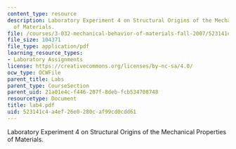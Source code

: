 ```yaml
---
content_type: resource
description: Laboratory Experiment 4 on Structural Origins of the Mechanical Properties
  of Materials.
file: /courses/3-032-mechanical-behavior-of-materials-fall-2007/523141c4a4ef26e0280caf99cd0cdd61_lab4.pdf
file_size: 104371
file_type: application/pdf
learning_resource_types:
- Laboratory Assignments
license: https://creativecommons.org/licenses/by-nc-sa/4.0/
ocw_type: OCWFile
parent_title: Labs
parent_type: CourseSection
parent_uid: 21a01e4c-f446-207f-8deb-fcb534708748
resourcetype: Document
title: lab4.pdf
uid: 523141c4-a4ef-26e0-280c-af99cd0cdd61
---
```

Laboratory Experiment 4 on Structural Origins of the Mechanical Properties of Materials.